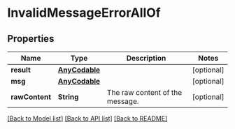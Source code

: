 # InvalidMessageErrorAllOf

## Properties
Name | Type | Description | Notes
------------ | ------------- | ------------- | -------------
**result** | [**AnyCodable**](.md) |  | [optional] 
**msg** | [**AnyCodable**](.md) |  | [optional] 
**rawContent** | **String** | The raw content of the message.  | [optional] 

[[Back to Model list]](../README.md#documentation-for-models) [[Back to API list]](../README.md#documentation-for-api-endpoints) [[Back to README]](../README.md)


